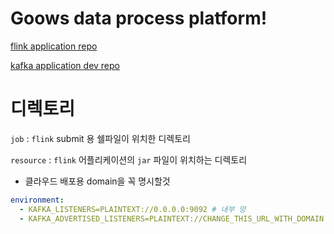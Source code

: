 # Goows data process platform!



[flink application repo](https://github.com/BOKJUNSOO/goows-flink-server)

[kafka application dev repo](https://github.com/BOKJUNSOO/goows-kafka-server)


# 디렉토리
`job` : `flink` submit 용 쉘파일이 위치한 디렉토리

`resource` : `flink` 어플리케이션의 `jar` 파일이 위치하는 디렉토리

- 클라우드 배포용 domain을 꼭 명시할것
```yaml
environment:
  - KAFKA_LISTENERS=PLAINTEXT://0.0.0.0:9092 # 내부 망
  - KAFKA_ADVERTISED_LISTENERS=PLAINTEXT://CHANGE_THIS_URL_WITH_DOMAIN:9092 # 외부 망
```
